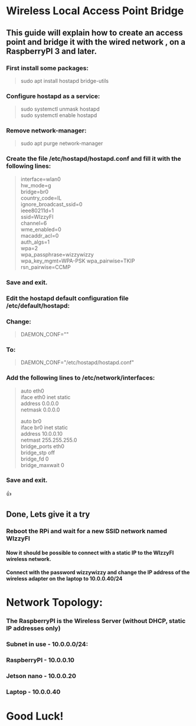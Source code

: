 
# Wireless Local Access Point Bridge
## This guide will explain how to create an access point and bridge it with the wired network , on a RaspberryPI 3 and later.

### First install some packages:
> sudo apt install hostapd bridge-utils  

### Configure hostapd as a service:
> sudo systemctl unmask hostapd  
> sudo systemctl enable hostapd  

### Remove network-manager:
> sudo apt purge network-manager

### Create the file /etc/hostapd/hostapd.conf and fill it with the following lines:

> interface=wlan0  
> hw_mode=g  
> bridge=br0  
> country_code=IL  
> ignore_broadcast_ssid=0  
> ieee80211d=1  
> ssid=WIzzyFI  
> channel=6  
> wme_enabled=0  
> macaddr_acl=0  
> auth_algs=1  
> wpa=2  
> wpa_passphrase=wizzywizzy  
> wpa_key_mgmt=WPA-PSK 
> wpa_pairwise=TKIP  
> rsn_pairwise=CCMP  

### Save and exit.
### Edit the hostapd default configuration file /etc/default/hostapd:

### Change:
>  DAEMON_CONF=""  
### To:  
>  DAEMON_CONF="/etc/hostapd/hostapd.conf"


### Add the following lines to /etc/network/interfaces:
> auto eth0  
> iface eth0 inet static  
> 		address 0.0.0.0  
> 		netmask 0.0.0.0  
>  
> auto br0  
> iface br0 inet static  
> 		address 10.0.0.10  
> 		netmast 255.255.255.0  
> 		bridge_ports eth0  
> 		bridge_stp off  
> 		bridge_fd 0  
> 		bridge_maxwait 0  

### Save and exit.
:+1:
## Done, Lets give it a try

### Reboot the RPi and wait for a new SSID network named WIzzyFI

#### Now it should be possible to connect with a static IP to the WIzzyFI wireless network.
#### Connect with the password wizzywizzy and change the IP address of the wireless adapter on the laptop to 10.0.0.40/24

# Network Topology:
### The RaspberryPI is the Wireless Server (without DHCP, static IP addresses only)
### Subnet in use - 10.0.0.0/24:

### RaspberryPI - 10.0.0.10
### Jetson nano - 10.0.0.20
### Laptop    -   10.0.0.40 

# Good Luck!
